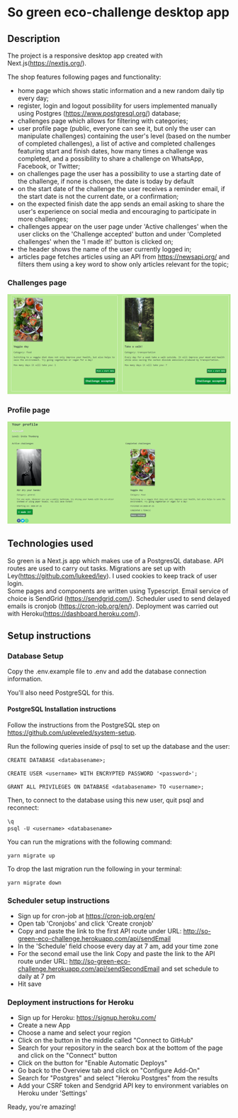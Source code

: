 # So green eco-challenge desktop app

## Description

The project is a responsive desktop app created with Next.js(https://nextjs.org/).

The shop features following pages and functionality:

- home page which shows static information and a new random daily tip every day;
- register, login and logout possibility for users implemented manually using Postgres (https://www.postgresql.org/) database;
- challenges page which allows for filtering with categories;
- user profile page (public, everyone can see it, but only the user can manipulate challenges) containing the user's level (based on the number of completed challenges), a list of active and completed challenges featuring start and finish dates, how many times a challenge was completed, and a possibility to share a challenge on WhatsApp, Facebook, or Twitter;
- on challenges page the user has a possibility to use a starting date of the challenge, if none is chosen, the date is today by default
- on the start date of the challenge the user receives a reminder email, if the start date is not the current date, or a confirmation;
- on the expected finish date the app sends an email asking to share the user's experience on social media and encouraging to participate in more challenges;
- challenges appear on the user page under 'Active challenges' when the user clicks on the 'Challenge accepted' button and under 'Completed challenges' when the 'I made it!' button is clicked on;
- the header shows the name of the user currently logged in;
- articles page fetches articles using an API from https://newsapi.org/ and filters them using a key word to show only articles relevant for the topic;

### Challenges page

<img src="/public/screenshot1.png" width="700">

### Profile page

<img src="/public/screenshot2.png" width="700">

## Technologies used

So green is a Next.js app which makes use of a PostgresQL database.
API routes are used to carry out tasks.
Migrations are set up with Ley(https://github.com/lukeed/ley).
I used cookies to keep track of user login.  
Some pages and components are written using Typescript.
Email service of choice is SendGrid (https://sendgrid.com/).
Scheduler used to send delayed emails is cronjob (https://cron-job.org/en/).
Deployment was carried out with Heroku(https://dashboard.heroku.com/).

## Setup instructions

### Database Setup

Copy the .env.example file to .env and add the database connection information.

You'll also need PostgreSQL for this.

#### PostgreSQL Installation instructions

Follow the instructions from the PostgreSQL step on https://github.com/upleveled/system-setup.

Run the following queries inside of psql to set up the database and the user:

```
CREATE DATABASE <databasename>;
```

```
CREATE USER <username> WITH ENCRYPTED PASSWORD '<password>';
```

```
GRANT ALL PRIVILEGES ON DATABASE <databasename> TO <username>;
```

Then, to connect to the database using this new user, quit psql and reconnect:

```
\q
psql -U <username> <databasename>
```

You can run the migrations with the following command:

```
yarn migrate up
```

To drop the last migration run the following in your terminal:

```
yarn migrate down
```

### Scheduler setup instructions

- Sign up for cron-job at https://cron-job.org/en/
- Open tab 'Cronjobs' and click 'Create cronjob'
- Copy and paste the link to the first API route under URL: http://so-green-eco-challenge.herokuapp.com/api/sendEmail
- In the 'Schedule' field choose every day at 7 am, add your time zone
- For the second email use the link Copy and paste the link to the API route under URL: http://so-green-eco-challenge.herokuapp.com/api/sendSecondEmail and set schedule to daily at 7 pm
- Hit save

### Deployment instructions for Heroku

- Sign up for Heroku: https://signup.heroku.com/
- Create a new App
- Choose a name and select your region
- Click on the button in the middle called "Connect to GitHub"
- Search for your repository in the search box at the bottom of the page and click on the "Connect" button
- Click on the button for "Enable Automatic Deploys"
- Go back to the Overview tab and click on "Configure Add-On"
- Search for "Postgres" and select "Heroku Postgres" from the results
- Add your CSRF token and Sendgrid API key to environment variables on Heroku under 'Settings'

Ready, you're amazing!
